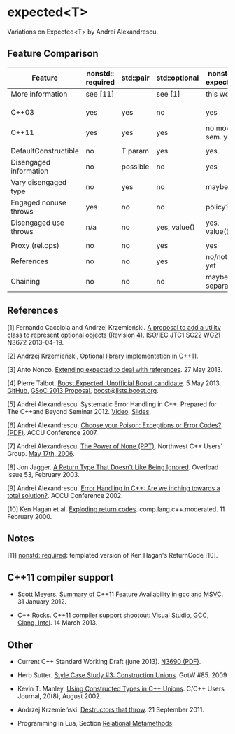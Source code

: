 expected\<T\>
===========

Variations on Expected\<T\> by Andrei Alexandrescu.

Feature Comparison
------------------

|Feature               |nonstd:: required|std::pair |std::optional |nonstd:: expected|Boost. Expected|Nonco expected |Andrei Expected |
|----------------------|-----------------|----------|--------------|-----------------|---------------|---------------|----------------|
|More information      | see [11]        |          | see [1]      | this work       | see [4]       | see [3]       | see [5]        |
|                      |                 |          |              |                 |               |               |                |
|C++03                 | yes             | yes      | no           | yes             | no (union)    | no            | no             |
|C++11                 | yes             | yes      | yes          | no move sem. yet| yes           | yes           | yes            |
|                      |                 |          |              |                 |               |               |                |
|DefaultConstructible  | no              | T param  | yes          | yes             | no            | no            | no             |
|Disengaged information| no              | possible | no           | yes             | yes           | yes           | yes            |
|Vary disengaged type  | no              | yes      | no           | maybe           | yes           | no            | no             |
|Engaged nonuse throws | yes             | no       | no           | policy?         | no            | no            | no             |
|Disengaged use throws | n/a             | no       | yes, value() | yes, value()    | yes, get()    | yes, get()    | yes, get()     |
|                      |                 |          |              |                 |               |               |                |
|Proxy (rel.ops)       | no              | no       | yes          | yes             | no            | no            | no             |
|References            | no              | no       | yes          | no/not yet      | no            | yes           | no             |
|Chaining              | no              | no       | no           | maybe, separate | maybe         | no            | no             |



References
----------

[1] Fernando Cacciola and Andrzej Krzemieński. [A proposal to add a utility class to represent optional objects (Revision 4)](http://isocpp.org/files/papers/N3672.html). ISO/IEC JTC1 SC22 WG21 N3672 2013-04-19.

[2] Andrzej Krzemieński, [Optional library implementation in C++11](https://github.com/akrzemi1/Optional/).

[3] Anto Nonco. [Extending expected<T> to deal with references](http://anto-nonco.blogspot.nl/2013/03/extending-expected-to-deal-with.html). 27 May 2013.

[4] Pierre Talbot. [Boost.Expected. Unofficial Boost candidate](http://www.google-melange.com/gsoc/proposal/review/google/gsoc2013/trademark/25002). 5 May 2013. [GitHub](https://github.com/TrademarkPewPew/Boost.Expected), [GSoC 2013 Proposal](http://www.google-melange.com/gsoc/proposal/review/google/gsoc2013/trademark/25002), [boost@lists.boost.org](http://permalink.gmane.org/gmane.comp.lib.boost.devel/240056 ).

[5] Andrei Alexandrescu. Systematic Error Handling in C++. Prepared for The C++and Beyond Seminar 2012. [Video](http://channel9.msdn.com/Shows/Going+Deep/C-and-Beyond-2012-Andrei-Alexandrescu-Systematic-Error-Handling-in-C). [Slides](http://sdrv.ms/RXjNPR).

[6] Andrei Alexandrescu. [Choose your Poison: Exceptions or Error Codes? (PDF)](http://accu.org/content/conf2007/Alexandrescu-Choose_Your_Poison.pdf). ACCU
Conference 2007.

[7] Andrei Alexandrescu. [The Power of None (PPT)](http://nwcpp.org/static/talks/2006/The_Power_of_None.ppt). Northwest C++ Users' Group. [May 17th, 2006](http://nwcpp.org/may-2006.html).

[8] Jon Jagger. [A Return Type That Doesn't Like Being Ignored](http://accu.org/var/uploads/journals/overload53-FINAL.pdf#page=18). Overload issue 53, February 2003.

[9] Andrei Alexandrescu. [Error Handling in C++: Are we inching towards a total solution?](http://accu.org/index.php/conferences/2002/speakers2002). ACCU Conference 2002.

[10] Ken Hagan et al. [Exploding return codes](https://groups.google.com/d/msg/comp.lang.c++.moderated/BkZqPfoq3ys/H_PMR8Sat4oJ). comp.lang.c++.moderated. 11 February 2000.


Notes
-----

[11] [nonstd::required](https://github.com/martinmoene/spike-expected/blob/master/moene/required.hpp): templated version of Ken Hagan's ReturnCode [10].


C++11 compiler support
----------------------

* Scott Meyers. [Summary of C++11 Feature Availability in gcc and MSVC](http://www.aristeia.com/C++11/C++11FeatureAvailability.htm). 31 January 2012.

* C++ Rocks. [C++11 compiler support shootout: Visual Studio, GCC, Clang, Intel](http://cpprocks.com/c11-compiler-support-shootout-visual-studio-gcc-clang-intel/). 14 March 2013.


Other
-----

* Current C++ Standard Working Draft (june 2013). [N3690 (PDF)](http://isocpp.org/files/papers/N3690.pdf).

* Herb Sutter. [Style Case Study #3: Construction Unions](http://www.gotw.ca/gotw/085.htm). GotW #85. 2009

* Kevin T. Manley. [Using Constructed Types in C++ Unions](http://collaboration.cmc.ec.gc.ca/science/rpn/biblio/ddj/Website/articles/CUJ/2002/0208/manley/manley.htm). C/C++ Users Journal, 20(8), August 2002.

* Andrzej Krzemieński. [Destructors that throw](http://akrzemi1.wordpress.com/2011/09/21/destructors-that-throw/). 21 September 2011.

* Programming in Lua, Section [Relational Metamethods](http://www.lua.org/pil/13.2.html).
